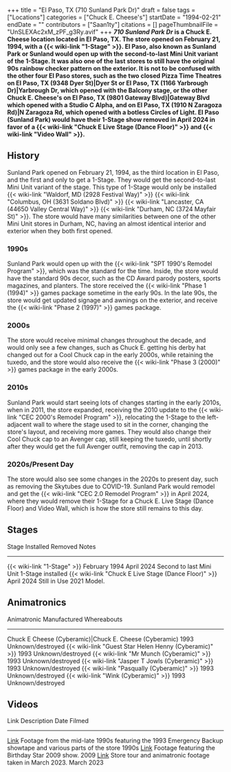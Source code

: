 +++
title = "El Paso, TX (710 Sunland Park Dr)"
draft = false
tags = ["Locations"]
categories = ["Chuck E. Cheese's"]
startDate = "1994-02-21"
endDate = ""
contributors = ["Saan1ty"]
citations = []
pageThumbnailFile = "UnSLEXAc2xM_zPF_g3Ry.avif"
+++
***710 Sunland Park Dr* is a Chuck E. Cheese location located in El Paso, TX.
The store opened on February 21, 1994, with a {{< wiki-link "1-Stage" >}}. El Paso, also known as Sunland Park or Sunland would open up with the second-to-last Mini Unit variant of the 1-Stage. It was also one of the last stores to still have the original 90s rainbow checker pattern on the exterior. It is not to be confused with the other four El Paso stores, such as the two closed Pizza Time Theatres on El Paso, TX (9348 Dyer St)|Dyer St or El Paso, TX (1166 Yarbrough Dr)|Yarbrough Dr, which opened with the Balcony stage, or the other Chuck E. Cheese's on El Paso, TX (9801 Gateway Blvd)|Gateway Blvd which opened with a Studio C Alpha, and on El Paso, TX (1910 N Zaragoza Rd)|N Zaragoza Rd, which opened with a botless Circles of Light.
El Paso (Sunland Park) would have their 1-Stage show removed in April 2024 in favor of a {{< wiki-link "Chuck E Live Stage (Dance Floor)" >}} and {{< wiki-link "Video Wall" >}}.**

## History

Sunland Park opened on February 21, 1994, as the third location in El Paso, and the first and only to get a 1-Stage. They would get the second-to-last Mini Unit variant of the stage. This type of 1-Stage would only be installed {{< wiki-link "Waldorf, MD (2928 Festival Way)" >}} {{< wiki-link "Columbus, OH (3631 Soldano Blvd)" >}} {{< wiki-link "Lancaster, CA (44650 Valley Central Way)" >}} {{< wiki-link "Durham, NC (3724 Mayfair St)" >}}.
The store would have many similarities between one of the other Mini Unit stores in Durham, NC, having an almost identical interior and exterior when they both first opened.

### 1990s

Sunland Park would open up with the {{< wiki-link "SPT 1990's Remodel Program" >}}, which was the standard for the time. Inside, the store would have the standard 90s decor, such as the CD Award parody posters, sports magazines, and planters. The store received the {{< wiki-link "Phase 1 (1994)" >}} games package sometime in the early 90s. In the late 90s, the store would get updated signage and awnings on the exterior, and receive the {{< wiki-link "Phase 2 (1997)" >}} games package.

### 2000s

The store would receive minimal changes throughout the decade, and would only see a few changes, such as Chuck E. getting his derby hat changed out for a Cool Chuck cap in the early 2000s, while retaining the tuxedo, and the store would also receive the {{< wiki-link "Phase 3 (2000)" >}} games package in the early 2000s.

### 2010s

Sunland Park would start seeing lots of changes starting in the early 2010s, when in 2011, the store expanded, receiving the 2010 update to the {{< wiki-link "CEC 2000's Remodel Program" >}}, relocating the 1-Stage to the left-adjacent wall to where the stage used to sit in the corner, changing the store's layout, and receiving more games. They would also change their Cool Chuck cap to an Avenger cap, still keeping the tuxedo, until shortly after they would get the full Avenger outfit, removing the cap in 2013.

### 2020s/Present Day

The store would also see some changes in the 2020s to present day, such as removing the Skytubes due to COVID-19.
Sunland Park would remodel and get the {{< wiki-link "CEC 2.0 Remodel Program" >}} in April 2024, where they would remove their 1-Stage for a Chuck E. Live Stage (Dance Floor) and Video Wall, which is how the store still remains to this day.

## Stages

  Stage                                                      Installed       Removed        Notes
  ---------------------------------------------------------- --------------- -------------- --------------------------------------------
  {{< wiki-link "1-Stage" >}}                            February 1994   April 2024     Second to last Mini Unit 1-Stage installed
  {{< wiki-link "Chuck E Live Stage (Dance Floor)" >}}   April 2024      Still in Use   2021 Model.

## Animatronics

  Animatronic                                                  Manufactured   Whereabouts
  ------------------------------------------------------------ -------------- -------------------
  Chuck E Cheese (Cyberamic)|Chuck E. Cheese (Cyberamic)      1993           Unknown/destroyed
  {{< wiki-link "Guest Star Helen Henny (Cyberamic)" >}}   1993           Unknown/destroyed
  {{< wiki-link "Mr Munch (Cyberamic)" >}}                 1993           Unknown/destroyed
  {{< wiki-link "Jasper T Jowls (Cyberamic)" >}}           1993           Unknown/destroyed
  {{< wiki-link "Pasqually (Cyberamic)" >}}                1993           Unknown/destroyed
  {{< wiki-link "Wink (Cyberamic)" >}}                     1993           Unknown/destroyed

## Videos

  Link                                                  Description                                                                                                   Date Filmed
  ----------------------------------------------------- ------------------------------------------------------------------------------------------------------------- -------------
  [Link](https://www.youtube.com/watch?v=bgc6abiW2fE)   Footage from the mid-late 1990s featuring the 1993 Emergency Backup showtape and various parts of the store   1990s
  [Link](https://www.youtube.com/watch?v=CmjDi0qwZnU)   Footage featuring the Birthday Star 2009 show.                                                                2009
  [Link](https://www.youtube.com/watch?v=LvDfUdzcABA)   Store tour and animatronic footage taken in March 2023.                                                       March 2023
